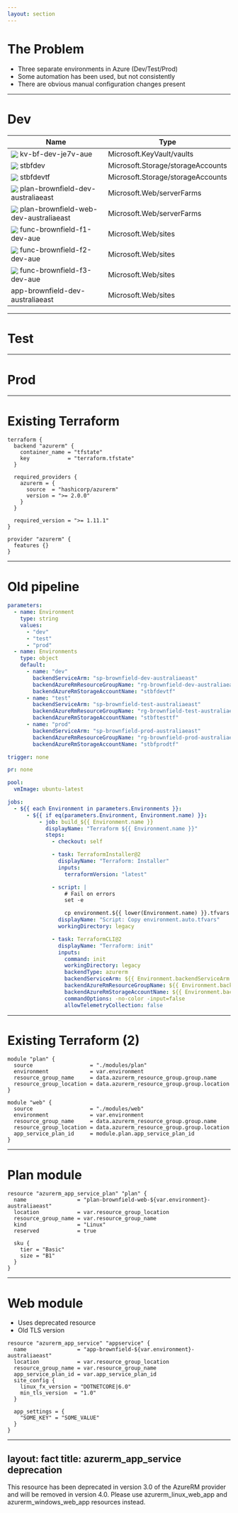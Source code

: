```yaml
---
layout: section
---
```


# The Problem

* Three separate environments in Azure (Dev/Test/Prod)
* Some automation has been used, but not consistently
* There are obvious manual configuration changes present

---

# Dev

| **Name** | **Type** |
|------|------|
|<img src="/10245-icon-service-Key-Vaults.svg" align="center" style="display:inline"> kv-bf-dev-je7v-aue      | Microsoft.KeyVault/vaults|
|<img src="/10086-icon-service-Storage-Accounts.svg" align="center" style="display:inline"> stbfdev | Microsoft.Storage/storageAccounts|
|<img src="/10086-icon-service-Storage-Accounts.svg" align="center" style="display:inline"> stbfdevtf       | Microsoft.Storage/storageAccounts|
|<img src="/00046-icon-service-App-Service-Plans.svg" align="center" style="display:inline"> plan-brownfield-dev-australiaeast | Microsoft.Web/serverFarms|
|<img src="/00046-icon-service-App-Service-Plans.svg" align="center" style="display:inline"> plan-brownfield-web-dev-australiaeast   | Microsoft.Web/serverFarms|
|<img src="/10029-icon-service-Function-Apps.svg" align="center" style="display:inline"> func-brownfield-f1-dev-aue      | Microsoft.Web/sites|
|<img src="/10029-icon-service-Function-Apps.svg" align="center" style="display:inline"> func-brownfield-f2-dev-aue      | Microsoft.Web/sites|
|<img src="/10029-icon-service-Function-Apps.svg" align="center" style="display:inline"> func-brownfield-f3-dev-aue      | Microsoft.Web/sites|
|app-brownfield-dev-australiaeast        | Microsoft.Web/sites|

---

# Test

---

# Prod

---

# Existing Terraform

```hcl {*|2-5|9|*}
terraform {
  backend "azurerm" {
    container_name = "tfstate"
    key            = "terraform.tfstate"
  }

  required_providers {
    azurerm = {
      source  = "hashicorp/azurerm"
      version = ">= 2.0.0"
    }
  }

  required_version = ">= 1.11.1"
}

provider "azurerm" {
  features {}
}
```

---

# Old pipeline

```yaml {*}{maxHeight: '80%' }
parameters:
  - name: Environment
    type: string
    values:
      - "dev"
      - "test"
      - "prod"
  - name: Environments
    type: object
    default:
      - name: "dev"
        backendServiceArm: "sp-brownfield-dev-australiaeast"
        backendAzureRmResourceGroupName: "rg-brownfield-dev-australiaeast"
        backendAzureRmStorageAccountName: "stbfdevtf"
      - name: "test"
        backendServiceArm: "sp-brownfield-test-australiaeast"
        backendAzureRmResourceGroupName: "rg-brownfield-test-australiaeast"
        backendAzureRmStorageAccountName: "stbftesttf"
      - name: "prod"
        backendServiceArm: "sp-brownfield-prod-australiaeast"
        backendAzureRmResourceGroupName: "rg-brownfield-prod-australiaeast"
        backendAzureRmStorageAccountName: "stbfprodtf"

trigger: none

pr: none

pool:
  vmImage: ubuntu-latest

jobs:
  - ${{ each Environment in parameters.Environments }}:
      - ${{ if eq(parameters.Environment, Environment.name) }}:
          - job: build_${{ Environment.name }}
            displayName: "Terraform ${{ Environment.name }}"
            steps:
              - checkout: self

              - task: TerraformInstaller@2
                displayName: "Terraform: Installer"
                inputs:
                  terraformVersion: "latest"

              - script: |
                  # Fail on errors
                  set -e

                  cp environment.${{ lower(Environment.name) }}.tfvars environment.auto.tfvars
                displayName: "Script: Copy environment.auto.tfvars"
                workingDirectory: legacy

              - task: TerraformCLI@2
                displayName: "Terraform: init"
                inputs:
                  command: init
                  workingDirectory: legacy
                  backendType: azurerm
                  backendServiceArm: ${{ Environment.backendServiceArm }}
                  backendAzureRmResourceGroupName: ${{ Environment.backendAzureRmResourceGroupName }}
                  backendAzureRmStorageAccountName: ${{ Environment.backendAzureRmStorageAccountName }}
                  commandOptions: -no-color -input=false
                  allowTelemetryCollection: false
```

---

# Existing Terraform (2)

```hcl
module "plan" {
  source                  = "./modules/plan"
  environment             = var.environment
  resource_group_name     = data.azurerm_resource_group.group.name
  resource_group_location = data.azurerm_resource_group.group.location
}

module "web" {
  source                  = "./modules/web"
  environment             = var.environment
  resource_group_name     = data.azurerm_resource_group.group.name
  resource_group_location = data.azurerm_resource_group.group.location
  app_service_plan_id     = module.plan.app_service_plan_id
}
```

---

# Plan module

```hcl
resource "azurerm_app_service_plan" "plan" {
  name                = "plan-brownfield-web-${var.environment}-australiaeast"
  location            = var.resource_group_location
  resource_group_name = var.resource_group_name
  kind                = "Linux"
  reserved            = true

  sku {
    tier = "Basic"
    size = "B1"
  }
}
```

---

# Web module

* Uses deprecated resource
* Old TLS version

```hcl
resource "azurerm_app_service" "appservice" {
  name                = "app-brownfield-${var.environment}-australiaeast"
  location            = var.resource_group_location
  resource_group_name = var.resource_group_name
  app_service_plan_id = var.app_service_plan_id
  site_config {
    linux_fx_version = "DOTNETCORE|6.0"
    min_tls_version  = "1.0"
  }

  app_settings = {
    "SOME_KEY" = "SOME_VALUE"
  }
}
```

---
layout: fact
title: azurerm_app_service deprecation
---

This resource has been deprecated in version 3.0 of the AzureRM provider and will be removed in version 4.0. Please use azurerm_linux_web_app and azurerm_windows_web_app resources instead.

<!-- We will want to -->
